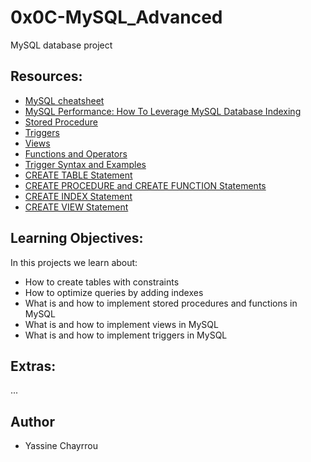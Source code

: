 # 0x0C-MySQL_Advanced

MySQL database project

## Resources:

- <a href="https://devhints.io/mysql" target="_blank_blank">MySQL cheatsheet</a>
- <a href="https://www.liquidweb.com/kb/mysql-optimization-how-to-leverage-mysql-database-indexing/" target="_blank">MySQL Performance: How To Leverage MySQL Database Indexing</a>
- <a href="https://www.w3resource.com/mysql/mysql-procedure.php" target="_blank">Stored Procedure</a>
- <a href="https://www.w3resource.com/mysql/mysql-triggers.php" target="_blank">Triggers</a>
- <a href="https://www.w3resource.com/mysql/mysql-views.php" target="_blank">Views</a>
- <a href="https://dev.mysql.com/doc/refman/5.7/en/functions.html" target="_blank">Functions and Operators</a>
- <a href="https://dev.mysql.com/doc/refman/5.7/en/trigger-syntax.html" target="_blank">Trigger Syntax and Examples</a>
- <a href="https://dev.mysql.com/doc/refman/5.7/en/create-table.html" target="_blank">CREATE TABLE Statement</a>
- <a href="https://dev.mysql.com/doc/refman/5.7/en/create-procedure.html" target="_blank">CREATE PROCEDURE and CREATE FUNCTION Statements</a>
- <a href="https://dev.mysql.com/doc/refman/5.7/en/create-index.html" target="_blank">CREATE INDEX Statement</a>
- <a href="https://dev.mysql.com/doc/refman/5.7/en/create-view.html" target="_blank">CREATE VIEW Statement</a>

## Learning Objectives:

In this projects we learn about:

- How to create tables with constraints
- How to optimize queries by adding indexes
- What is and how to implement stored procedures and functions in MySQL
- What is and how to implement views in MySQL
- What is and how to implement triggers in MySQL

## Extras:

...


## Author
- Yassine Chayrrou
